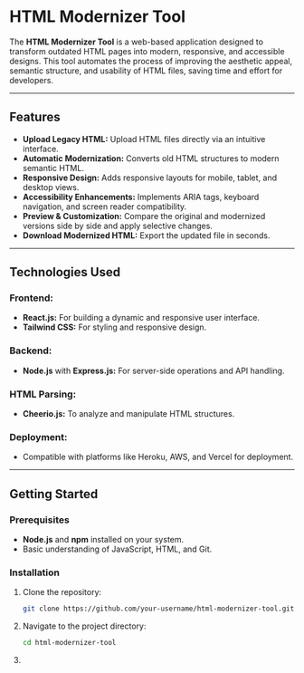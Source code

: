 # HTML Modernizer Tool

The **HTML Modernizer Tool** is a web-based application designed to transform outdated HTML pages into modern, responsive, and accessible designs. This tool automates the process of improving the aesthetic appeal, semantic structure, and usability of HTML files, saving time and effort for developers.

---

## **Features**
- **Upload Legacy HTML:** Upload HTML files directly via an intuitive interface.
- **Automatic Modernization:** Converts old HTML structures to modern semantic HTML.
- **Responsive Design:** Adds responsive layouts for mobile, tablet, and desktop views.
- **Accessibility Enhancements:** Implements ARIA tags, keyboard navigation, and screen reader compatibility.
- **Preview & Customization:** Compare the original and modernized versions side by side and apply selective changes.
- **Download Modernized HTML:** Export the updated file in seconds.

---

## **Technologies Used**
### **Frontend:**
- **React.js:** For building a dynamic and responsive user interface.
- **Tailwind CSS:** For styling and responsive design.

### **Backend:**
- **Node.js** with **Express.js:** For server-side operations and API handling.

### **HTML Parsing:**
- **Cheerio.js:** To analyze and manipulate HTML structures.

### **Deployment:**
- Compatible with platforms like Heroku, AWS, and Vercel for deployment.

---

## **Getting Started**

### **Prerequisites**
- **Node.js** and **npm** installed on your system.
- Basic understanding of JavaScript, HTML, and Git.

### **Installation**
1. Clone the repository:
   ```bash
   git clone https://github.com/your-username/html-modernizer-tool.git
   ```

2. Navigate to the project directory:
   ```bash
   cd html-modernizer-tool
   ```

3. 
